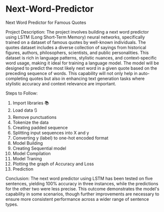 # Next-Word-Predictor
Next Word Predictor for Famous Quotes

Project Description:
The project involves building a next word predictor using LSTM (Long Short-Term Memory) neural networks, specifically trained on a dataset of famous quotes by well-known individuals. The quotes dataset includes a diverse collection of sayings from historical figures, authors, philosophers, scientists, and public personalities. This dataset is rich in language patterns, stylistic nuances, and context-specific word usage, making it ideal for training a language model. The model will be designed to predict the most likely next word in a given quote based on the preceding sequence of words. This capability will not only help in auto-completing quotes but also in enhancing text generation tasks where stylistic accuracy and context relevance are important.

Steps to Follow:
1. Import libraries 📚
2. Load data 🔃
3. Remove punctuations
4. Tokenize the data
5. Creating padded sequence
6. Splitting input sequences into X and y
7. Converting y (label) to one-hot encoded format
8. Model Building
9. Creating Sequential model
10. Model Compilation
11. Model Traning
12. Plotting the graph of Accuracy and Loss
13. Prediction

Conclusion:
The next word predictor using LSTM has been tested on five sentences, yielding 100% accuracy in three instances, while the predictions for the other two were less precise. This outcome demonstrates the model's capability in some scenarios, though further improvements are necessary to ensure more consistent performance across a wider range of sentence types.
